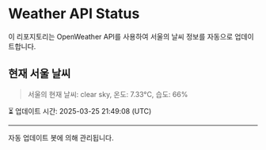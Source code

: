 
# Weather API Status

이 리포지토리는 OpenWeather API를 사용하여 서울의 날씨 정보를 자동으로 업데이트합니다.

## 현재 서울 날씨
> 서울의 현재 날씨: clear sky, 온도: 7.33°C, 습도: 66%

⏳ 업데이트 시간: 2025-03-25 21:49:08 (UTC)

---
자동 업데이트 봇에 의해 관리됩니다.
